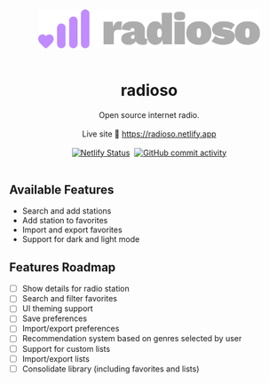 <p align="center">
  <br>
  <img width="400" src="./public/logo.png" alt="radioso logo">
  <br>
  <br>
</p>

<h1 align='center'>radioso</h1>

<p align='center'>
Open source internet radio.
<br>
<br>
Live site 📡 <a href="https://radioso.netlify.app">https://radioso.netlify.app</a>
<br>
<br>
<a href="https://app.netlify.com/sites/radioso/deploys"><img src="https://api.netlify.com/api/v1/badges/f665675c-491f-43d3-8d53-f11489320340/deploy-status" alt="Netlify Status"></a>&nbsp
<a href="https://github.com/Rich1997/radioso/commits/master/"><img alt="GitHub commit activity" src="https://img.shields.io/github/commit-activity/w/Rich1997/radioso"></a>
<br><br>
</p>

## Available Features

-   Search and add stations
-   Add station to favorites
-   Import and export favorites
-   Support for dark and light mode

## Features Roadmap

-   [ ] Show details for radio station
-   [ ] Search and filter favorites
-   [ ] UI theming support
-   [ ] Save preferences
-   [ ] Import/export preferences
-   [ ] Recommendation system based on genres selected by user
-   [ ] Support for custom lists
-   [ ] Import/export lists
-   [ ] Consolidate library (including favorites and lists)
